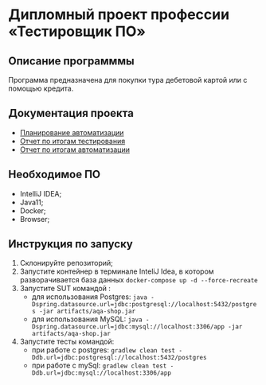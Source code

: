 # Дипломный проект профессии «Тестировщик ПО»
## Описание программмы
Программа предназначена для покупки тура дебетовой картой или с помощью кредита.
## Документация проекта
* [Планирование автоматизации](https://github.com/podnebessssni/Diplom/blob/master/documentation/Plan.md)
* [Отчет по итогам тестирования](https://github.com/podnebessssni/Diplom/blob/master/documentation/Report.md)
* [Отчет по итогам автоматизации](https://github.com/podnebessssni/Diplom/blob/master/documentation/Summary.mdм)
## Необходимое ПО
* IntelliJ IDEA;
* Java11;
* Docker;
* Browser;
## Инструкция по запуску
1. Склонируйте репозиторий;
1. Запустите контейнер в терминале InteliJ Idea, в котором разворачивается база данных  `docker-compose up -d --force-recreate`  
1. Запустите SUT командой :
    * для использования Postgres: `java -Dspring.datasource.url=jdbc:postgresql://localhost:5432/postgres -jar artifacts/aqa-shop.jar` 
    * для использования MySQL: `java -Dspring.datasource.url=jdbc:mysql://localhost:3306/app -jar artifacts/aqa-shop.jar` 
1. Запустите тесты командой: 
    * при работе с postgres: `gradlew clean test -Ddb.url=jdbc:postgresql://localhost:5432/postgres` 
    * при работе с mySql: `gradlew clean test -Ddb.url=jdbc:mysql://localhost:3306/app`